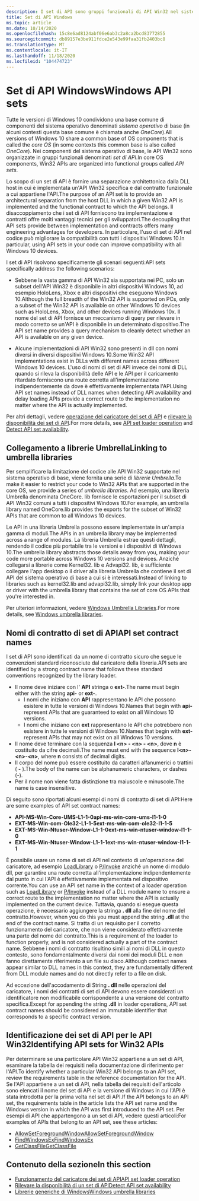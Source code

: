 ```yaml
---
description: I set di API sono gruppi funzionali di API Win32 nel sistema operativo di base. Forniscono una separazione architettonica dalla DLL host in cui è definita una determinata API Win32 e dal gruppo funzionale a cui appartiene l'API.
title: Set di API Windows
ms.topic: article
ms.date: 10/14/2020
ms.openlocfilehash: 15c8e6ad8124abf06e6ab3c2a8ca2bcd83772855
ms.sourcegitcommit: db89157e3be911fdce2e543e99faa31fb2403bc8
ms.translationtype: MT
ms.contentlocale: it-IT
ms.lasthandoff: 11/18/2020
ms.locfileid: "104474723"
---
```

# <a name="windows-api-sets"></a><span data-ttu-id="9397d-104">Set di API Windows</span><span class="sxs-lookup"><span data-stu-id="9397d-104">Windows API sets</span></span>

<span data-ttu-id="9397d-105">Tutte le versioni di Windows 10 condividono una base comune di componenti del sistema operativo denominati *sistema operativo* di base (in alcuni contesti questa base comune è chiamata anche *OneCore*).</span><span class="sxs-lookup"><span data-stu-id="9397d-105">All versions of Windows 10 share a common base of OS components that is called the *core OS* (in some contexts this common base is also called *OneCore*).</span></span> <span data-ttu-id="9397d-106">Nei componenti del sistema operativo di base, le API Win32 sono organizzate in gruppi funzionali denominati *set di API*.</span><span class="sxs-lookup"><span data-stu-id="9397d-106">In core OS components, Win32 APIs are organized into functional groups called *API sets*.</span></span>

<span data-ttu-id="9397d-107">Lo scopo di un set di API è fornire una separazione architettonica dalla DLL host in cui è implementata un'API Win32 specifica e dal contratto funzionale a cui appartiene l'API.</span><span class="sxs-lookup"><span data-stu-id="9397d-107">The purpose of an API set is to provide an architectural separation from the host DLL in which a given Win32 API is implemented and the functional contract to which the API belongs.</span></span> <span data-ttu-id="9397d-108">Il disaccoppiamento che i set di API forniscono tra implementazione e contratti offre molti vantaggi tecnici per gli sviluppatori.</span><span class="sxs-lookup"><span data-stu-id="9397d-108">The decoupling that API sets provide between implementation and contracts offers many engineering advantages for developers.</span></span> <span data-ttu-id="9397d-109">In particolare, l'uso di set di API nel codice può migliorare la compatibilità con tutti i dispositivi Windows 10.</span><span class="sxs-lookup"><span data-stu-id="9397d-109">In particular, using API sets in your code can improve compatibility with all Windows 10 devices.</span></span>

<span data-ttu-id="9397d-110">I set di API risolvono specificamente gli scenari seguenti:</span><span class="sxs-lookup"><span data-stu-id="9397d-110">API sets specifically address the following scenarios:</span></span>

- <span data-ttu-id="9397d-111">Sebbene la vasta gamma di API Win32 sia supportata nei PC, solo un subset dell'API Win32 è disponibile in altri dispositivi Windows 10, ad esempio HoloLens, Xbox e altri dispositivi che eseguono Windows 10.</span><span class="sxs-lookup"><span data-stu-id="9397d-111">Although the full breadth of the Win32 API is supported on PCs, only a subset of the Win32 API is available on other Windows 10 devices such as HoloLens, Xbox, and other devices running Windows 10x.</span></span> <span data-ttu-id="9397d-112">Il nome del set di API fornisce un meccanismo di query per rilevare in modo corretto se un'API è disponibile in un determinato dispositivo.</span><span class="sxs-lookup"><span data-stu-id="9397d-112">The API set name provides a query mechanism to cleanly detect whether an API is available on any given device.</span></span>

- <span data-ttu-id="9397d-113">Alcune implementazioni di API Win32 sono presenti in dll con nomi diversi in diversi dispositivi Windows 10.</span><span class="sxs-lookup"><span data-stu-id="9397d-113">Some Win32 API implementations exist in DLLs with different names across different Windows 10 devices.</span></span> <span data-ttu-id="9397d-114">L'uso di nomi di set di API invece dei nomi di DLL quando si rileva la disponibilità delle API e le API per il caricamento ritardato forniscono una route corretta all'implementazione indipendentemente da dove è effettivamente implementata l'API.</span><span class="sxs-lookup"><span data-stu-id="9397d-114">Using API set names instead of DLL names when detecting API availability and delay loading APIs provide a correct route to the implementation no matter where the API is actually implemented.</span></span>

<span data-ttu-id="9397d-115">Per altri dettagli, vedere [operazione del caricatore del set di API](api-set-loader-operation.md) e [rilevare la disponibilità dei set di API](detect-api-set-availability.md).</span><span class="sxs-lookup"><span data-stu-id="9397d-115">For more details, see [API set loader operation](api-set-loader-operation.md) and [Detect API set availability](detect-api-set-availability.md).</span></span>

## <a name="linking-to-umbrella-libraries"></a><span data-ttu-id="9397d-116">Collegamento a librerie Umbrella</span><span class="sxs-lookup"><span data-stu-id="9397d-116">Linking to umbrella libraries</span></span>

<span data-ttu-id="9397d-117">Per semplificare la limitazione del codice alle API Win32 supportate nel sistema operativo di base, viene fornita una serie di *librerie Umbrella*.</span><span class="sxs-lookup"><span data-stu-id="9397d-117">To make it easier to restrict your code to Win32 APIs that are supported in the core OS, we provide a series of *umbrella libraries*.</span></span> <span data-ttu-id="9397d-118">Ad esempio, una libreria Umbrella denominata OneCore. lib fornisce le esportazioni per il subset di API Win32 comuni a tutti i dispositivi Windows 10.</span><span class="sxs-lookup"><span data-stu-id="9397d-118">For example, an umbrella library named OneCore.lib provides the exports for the subset of Win32 APIs that are common to all Windows 10 devices.</span></span>

<span data-ttu-id="9397d-119">Le API in una libreria Umbrella possono essere implementate in un'ampia gamma di moduli.</span><span class="sxs-lookup"><span data-stu-id="9397d-119">The APIs in an umbrella library may be implemented across a range of modules.</span></span> <span data-ttu-id="9397d-120">La libreria Umbrella estrae questi dettagli, rendendo il codice più portabile tra le versioni e i dispositivi di Windows 10.</span><span class="sxs-lookup"><span data-stu-id="9397d-120">The umbrella library abstracts those details away from you, making your code more portable across Windows 10 versions and devices.</span></span> <span data-ttu-id="9397d-121">Anziché collegarsi a librerie come Kernel32. lib e Advapi32. lib, è sufficiente collegare l'app desktop o il driver alla libreria Umbrella che contiene il set di API del sistema operativo di base a cui si è interessati.</span><span class="sxs-lookup"><span data-stu-id="9397d-121">Instead of linking to libraries such as kernel32.lib and advapi32.lib, simply link your desktop app or driver with the umbrella library that contains the set of core OS APIs that you're interested in.</span></span>

<span data-ttu-id="9397d-122">Per ulteriori informazioni, vedere [Windows Umbrella Libraries](windows-umbrella-libraries.md).</span><span class="sxs-lookup"><span data-stu-id="9397d-122">For more details, see [Windows umbrella libraries](windows-umbrella-libraries.md).</span></span>

## <a name="api-set-contract-names"></a><span data-ttu-id="9397d-123">Nomi di contratto di set di API</span><span class="sxs-lookup"><span data-stu-id="9397d-123">API set contract names</span></span>

<span data-ttu-id="9397d-124">I set di API sono identificati da un nome di contratto sicuro che segue le convenzioni standard riconosciute dal caricatore della libreria.</span><span class="sxs-lookup"><span data-stu-id="9397d-124">API sets are identified by a strong contract name that follows these standard conventions recognized by the library loader.</span></span> 

- <span data-ttu-id="9397d-125">Il nome deve iniziare con l' **API** stringa o **ext-**.</span><span class="sxs-lookup"><span data-stu-id="9397d-125">The name must begin either with the string **api-** or **ext-**.</span></span> 
    - <span data-ttu-id="9397d-126">I nomi che iniziano con **API** rappresentano le API che possono esistere in tutte le versioni di Windows 10.</span><span class="sxs-lookup"><span data-stu-id="9397d-126">Names that begin with **api-** represent APIs that are guaranteed to exist on all Windows 10 versions.</span></span>
    - <span data-ttu-id="9397d-127">I nomi che iniziano con **ext** rappresentano le API che potrebbero non esistere in tutte le versioni di Windows 10.</span><span class="sxs-lookup"><span data-stu-id="9397d-127">Names that begin with **ext-** represent APIs that may not exist on all Windows 10 versions.</span></span>
- <span data-ttu-id="9397d-128">Il nome deve terminare con la sequenza **l \<n\> - \<n\> - \<n\>**, dove **n** è costituito da cifre decimali.</span><span class="sxs-lookup"><span data-stu-id="9397d-128">The name must end with the sequence **l\<n\>-\<n\>-\<n\>**, where **n** consists of decimal digits.</span></span>
- <span data-ttu-id="9397d-129">Il corpo del nome può essere costituito da caratteri alfanumerici o trattini ( **-** ).</span><span class="sxs-lookup"><span data-stu-id="9397d-129">The body of the name can be alphanumeric characters, or dashes (**-**).</span></span>
- <span data-ttu-id="9397d-130">Per il nome non viene fatta distinzione tra maiuscole e minuscole.</span><span class="sxs-lookup"><span data-stu-id="9397d-130">The name is case insensitive.</span></span>

<span data-ttu-id="9397d-131">Di seguito sono riportati alcuni esempi di nomi di contratto di set di API:</span><span class="sxs-lookup"><span data-stu-id="9397d-131">Here are some examples of API set contract names:</span></span>

- <span data-ttu-id="9397d-132">**API-MS-Win-Core-UMS-L1-1-0**</span><span class="sxs-lookup"><span data-stu-id="9397d-132">**api-ms-win-core-ums-l1-1-0**</span></span>
- <span data-ttu-id="9397d-133">**EXT-MS-Win-com-Ole32-L1-1-5**</span><span class="sxs-lookup"><span data-stu-id="9397d-133">**ext-ms-win-com-ole32-l1-1-5**</span></span>
- <span data-ttu-id="9397d-134">**EXT-MS-Win-Ntuser-Window-L1-1-0**</span><span class="sxs-lookup"><span data-stu-id="9397d-134">**ext-ms-win-ntuser-window-l1-1-0**</span></span>
- <span data-ttu-id="9397d-135">**EXT-MS-Win-Ntuser-Window-L1-1-1**</span><span class="sxs-lookup"><span data-stu-id="9397d-135">**ext-ms-win-ntuser-window-l1-1-1**</span></span>

<span data-ttu-id="9397d-136">È possibile usare un nome di set di API nel contesto di un'operazione del caricatore, ad esempio [LoadLibrary](/windows/win32/api/libloaderapi/nf-libloaderapi-loadlibrarya) o [P/Invoke](/dotnet/standard/native-interop/pinvoke) anziché un nome di modulo dll, per garantire una route corretta all'implementazione indipendentemente dal punto in cui l'API è effettivamente implementata nel dispositivo corrente.</span><span class="sxs-lookup"><span data-stu-id="9397d-136">You can use an API set name in the context of a loader operation such as [LoadLibrary](/windows/win32/api/libloaderapi/nf-libloaderapi-loadlibrarya) or [P/Invoke](/dotnet/standard/native-interop/pinvoke) instead of a DLL module name to ensure a correct route to the implementation no matter where the API is actually implemented on the current device.</span></span> <span data-ttu-id="9397d-137">Tuttavia, quando si esegue questa operazione, è necessario aggiungere la stringa **. dll** alla fine del nome del contratto.</span><span class="sxs-lookup"><span data-stu-id="9397d-137">However, when you do this you must append the string **.dll** at the end of the contract name.</span></span> <span data-ttu-id="9397d-138">Si tratta di un requisito per il corretto funzionamento del caricatore, che non viene considerato effettivamente una parte del nome del contratto.</span><span class="sxs-lookup"><span data-stu-id="9397d-138">This is a requirement of the loader to function properly, and is not considered actually a part of the contract name.</span></span> <span data-ttu-id="9397d-139">Sebbene i nomi di contratto risultino simili ai nomi di DLL in questo contesto, sono fondamentalmente diversi dai nomi dei moduli DLL e non fanno direttamente riferimento a un file su disco.</span><span class="sxs-lookup"><span data-stu-id="9397d-139">Although contract names appear similar to DLL names in this context, they are fundamentally different from DLL module names and do not directly refer to a file on disk.</span></span>

<span data-ttu-id="9397d-140">Ad eccezione dell'accodamento di String **. dll** nelle operazioni del caricatore, i nomi dei contratti di set di API devono essere considerati un identificatore non modificabile corrispondente a una versione del contratto specifica.</span><span class="sxs-lookup"><span data-stu-id="9397d-140">Except for appending the string **.dll** in loader operations, API set contract names should be considered an immutable identifier that corresponds to a specific contract version.</span></span>

## <a name="identifying-api-sets-for-win32-apis"></a><span data-ttu-id="9397d-141">Identificazione dei set di API per le API Win32</span><span class="sxs-lookup"><span data-stu-id="9397d-141">Identifying API sets for Win32 APIs</span></span>

<span data-ttu-id="9397d-142">Per determinare se una particolare API Win32 appartiene a un set di API, esaminare la tabella dei requisiti nella documentazione di riferimento per l'API.</span><span class="sxs-lookup"><span data-stu-id="9397d-142">To identify whether a particular Win32 API belongs to an API set, review the requirements table in the reference documentation for the API.</span></span> <span data-ttu-id="9397d-143">Se l'API appartiene a un set di API, nella tabella dei requisiti dell'articolo sono elencati il nome del set di API e la versione di Windows in cui l'API è stata introdotta per la prima volta nel set di API.</span><span class="sxs-lookup"><span data-stu-id="9397d-143">If the API belongs to an API set, the requirements table in the article lists the API set name and the Windows version in which the API was first introduced to the API set.</span></span> <span data-ttu-id="9397d-144">Per esempi di API che appartengono a un set di API, vedere questi articoli:</span><span class="sxs-lookup"><span data-stu-id="9397d-144">For examples of APIs that belong to an API set, see these articles:</span></span>

- [<span data-ttu-id="9397d-145">AllowSetForegroundWindow</span><span class="sxs-lookup"><span data-stu-id="9397d-145">AllowSetForegroundWindow</span></span>](/windows/win32/api/winuser/nf-winuser-allowsetforegroundwindow)
- [<span data-ttu-id="9397d-146">FindWindowsEx</span><span class="sxs-lookup"><span data-stu-id="9397d-146">FindWindowsEx</span></span>](/windows/win32/api/winuser/nf-winuser-findwindowexa)
- [<span data-ttu-id="9397d-147">GetClassFile</span><span class="sxs-lookup"><span data-stu-id="9397d-147">GetClassFile</span></span>](/windows/win32/api/objbase/nf-objbase-getclassfile)

## <a name="in-this-section"></a><span data-ttu-id="9397d-148">Contenuto della sezione</span><span class="sxs-lookup"><span data-stu-id="9397d-148">In this section</span></span>

* [<span data-ttu-id="9397d-149">Funzionamento del caricatore dei set di API</span><span class="sxs-lookup"><span data-stu-id="9397d-149">API set loader operation</span></span>](api-set-loader-operation.md)
* [<span data-ttu-id="9397d-150">Rilevare la disponibilità di un set di API</span><span class="sxs-lookup"><span data-stu-id="9397d-150">Detect API set availability</span></span>](detect-api-set-availability.md)
* [<span data-ttu-id="9397d-151">Librerie generiche di Windows</span><span class="sxs-lookup"><span data-stu-id="9397d-151">Windows umbrella libraries</span></span>](windows-umbrella-libraries.md)